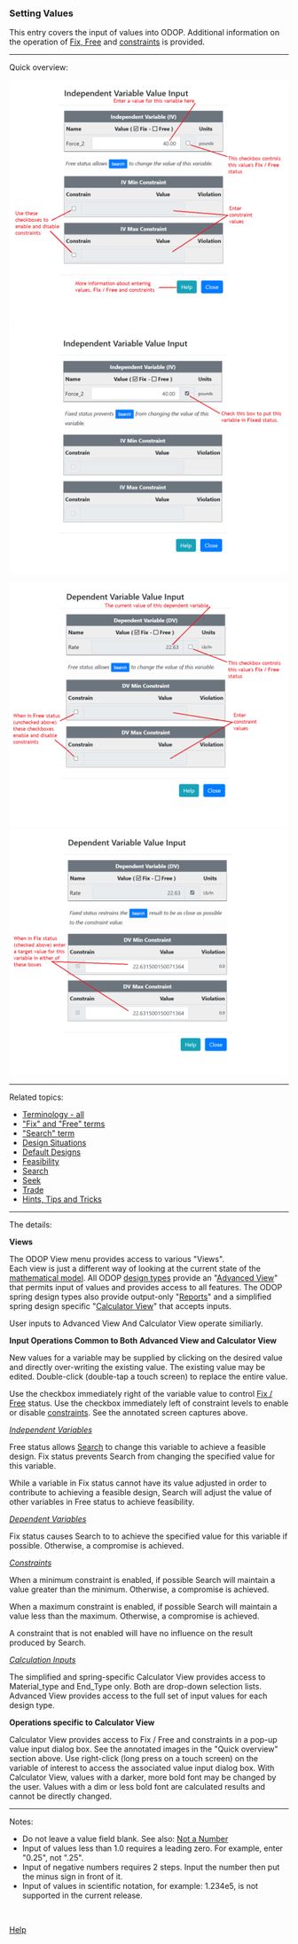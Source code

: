 ### Setting Values   

This entry covers the input of values into ODOP. 
Additional information on the operation of [Fix, Free](terminology#fix) and [constraints](terminology#constraints) is provided.   
___   

Quick overview:

![Free independent variable value input dialog box](./png/ValInpDlgIndepFreeNoted.png "Free independent variable value input dialog box")   
![Fixed independent variable value input dialog box](./png/ValInpDlgIndepFixNoted.png "Fixed independent variable value input dialog box")   

![Free dependent variable value input dialog box](./png/ValInpDlgDepFreeNoted.png "Free dependent variable value input dialog box")   
![Fixed dependent variable value input dialog box](./png/ValInpDlgDepFixNoted.png "Fixed Dependent variable value input dialog box")   

___   

Related topics:

* [Terminology - all](terminology)
* ["Fix" and "Free" terms](terminology#fix)
* ["Search" term](terminology#search)
* [Design Situations](designSituations)
* [Default Designs](defaultDesigns)
* [Feasibility](feasibility)
* [Search](search)
* [Seek](seek)
* [Trade](trade)
* [Hints, Tips and Tricks](htt)   

___   

The details:

**Views**

The ODOP View menu provides access to various "Views".  
Each view is just a different way of looking at the current state of the [mathematical model](terminology#mathModel). 
All ODOP [design types](terminology#designTypes) provide an "[Advanced View](menus#ViewAdvanced)" 
that permits input of values and provides access to all features.
The ODOP spring design types also provide output-only "[Reports](menus#ViewReports)" and 
a simplified spring design specific "[Calculator View](menus#ViewCalculator)" that accepts inputs.

User inputs to Advanced View And Calculator View operate similiarly.   

**Input Operations Common to Both Advanced View and Calculator View**

New values for a variable may be supplied by clicking on the desired value and directly over-writing the existing value. 
The existing value may be edited. 
Double-click (double-tap a touch screen) to replace the entire value.  

Use the checkbox immediately right of the variable value to control [Fix / Free](terminology#fix) status. 
Use the checkbox immediately left of constraint levels to enable or disable [constraints](terminology#constraints). 
See the annotated screen captures above. 

_[Independent Variables](terminology#independentVar)_

Free status allows [Search](terminology#search) to change this variable to achieve a feasible design. 
Fix status prevents Search from changing the specified value for this variable.  

While a variable in Fix status cannot have its value adjusted 
in order to contribute to achieving a feasible design, 
Search will adjust the value of other variables in Free status to achieve feasibility. 

_[Dependent Variables](terminology#dependentVar)_

Fix status causes Search to to achieve the specified value for this variable if possible.
Otherwise, a compromise is achieved.

_[Constraints](terminology#constraints)_

When a minimum constraint is enabled, if possible Search will maintain a value greater than the minimum.
Otherwise, a compromise is achieved.

When a maximum constraint is enabled, if possible Search will maintain a value less than the maximum.
Otherwise, a compromise is achieved.   

A constraint that is not enabled will have no influence on the result produced by Search.   

_[Calculation Inputs](terminology#calcInputs)_

The simplified and spring-specific Calculator View provides access to Material\_type and End\_Type only. 
Both are drop-down selection lists. 
Advanced View provides access to the full set of input values for each design type.   

**Operations specific to Calculator View**  

Calculator View provides access to Fix / Free and constraints in a pop-up value input dialog box. 
See the annotated images in the "Quick overview" section above. 
Use right-click (long press on a touch screen) on the variable of interest to access the associated value input dialog box. 
With Calculator View, values with a darker, more bold font may be changed by the user.
Values with a dim or less bold font are calculated results and cannot be directly changed.   

___   

Notes:   
 - Do not leave a value field blank.  See also: [Not a Number](htt#nan)
 - Input of values less than 1.0 requires a leading zero.  For example, enter "0.25", not ".25".
 - Input of negative numbers requires 2 steps.  Input the number then put the minus sign in front of it.
 - Input of values in scientific notation, for example: 1.234e5, is not supported in the current release.
 
&nbsp;   

[Help](./)
